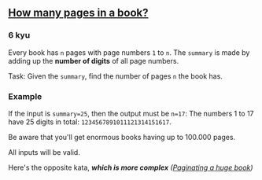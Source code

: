 <h2><a href=https://www.codewars.com/kata/622de76d28bf330057cd6af8/train/javascript target="_blank">How many pages in a book?</a></h2><h3>6 kyu</h3><p>Every book has <code>n</code> pages with page numbers <code>1</code> to <code>n</code>. The <code>summary</code> is made by adding up the <strong>number of digits</strong> of all page numbers.</p><p>Task: Given the <code>summary</code>, find the number of pages <code>n</code> the book has.</p><h3 id="example">Example</h3><p>If the input is <code>summary=25</code>, then the output must be <code>n=17</code>: The numbers 1 to 17 have 25 digits in total: <code>1234567891011121314151617</code>.</p><p>Be aware that you'll get enormous books having up to 100.000 pages.</p><p>All inputs will be valid.</p><p>Here's the opposite kata, <em><strong>which is more complex</strong> (<a href="https://www.codewars.com/kata/55905b7597175ffc1a00005a/python" data-turbolinks="false" target="_blank">Paginating a huge book</a>)</em></p>